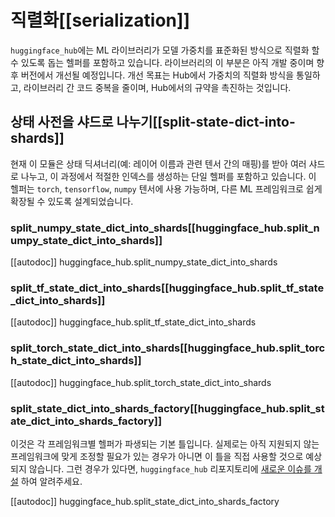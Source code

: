 <!--⚠️ Note that this file is in Markdown but contain specific syntax for our doc-builder (similar to MDX) that may not be
rendered properly in your Markdown viewer.
-->

# 직렬화[[serialization]]

`huggingface_hub`에는 ML 라이브러리가 모델 가중치를 표준화된 방식으로 직렬화 할 수 있도록 돕는 헬퍼를 포함하고 있습니다. 라이브러리의 이 부분은 아직 개발 중이며 향후 버전에서 개선될 예정입니다. 개선 목표는 Hub에서 가중치의 직렬화 방식을 통일하고, 라이브러리 간 코드 중복을 줄이며, Hub에서의 규약을 촉진하는 것입니다.

## 상태 사전을 샤드로 나누기[[split-state-dict-into-shards]]

현재 이 모듈은 상태 딕셔너리(예: 레이어 이름과 관련 텐서 간의 매핑)를 받아 여러 샤드로 나누고, 이 과정에서 적절한 인덱스를 생성하는 단일 헬퍼를 포함하고 있습니다. 이 헬퍼는 `torch`, `tensorflow`, `numpy` 텐서에 사용 가능하며, 다른 ML 프레임워크로 쉽게 확장될 수 있도록 설계되었습니다.

### split_numpy_state_dict_into_shards[[huggingface_hub.split_numpy_state_dict_into_shards]]

[[autodoc]] huggingface_hub.split_numpy_state_dict_into_shards

### split_tf_state_dict_into_shards[[huggingface_hub.split_tf_state_dict_into_shards]]

[[autodoc]] huggingface_hub.split_tf_state_dict_into_shards

### split_torch_state_dict_into_shards[[huggingface_hub.split_torch_state_dict_into_shards]]

[[autodoc]] huggingface_hub.split_torch_state_dict_into_shards

### split_state_dict_into_shards_factory[[huggingface_hub.split_state_dict_into_shards_factory]]

이것은 각 프레임워크별 헬퍼가 파생되는 기본 틀입니다. 실제로는 아직 지원되지 않는 프레임워크에 맞게 조정할 필요가 있는 경우가 아니면 이 틀을 직접 사용할 것으로 예상되지 않습니다. 그런 경우가 있다면, `huggingface_hub` 리포지토리에 [새로운 이슈를 개설](https://github.com/huggingface/huggingface_hub/issues/new) 하여 알려주세요.

[[autodoc]] huggingface_hub.split_state_dict_into_shards_factory